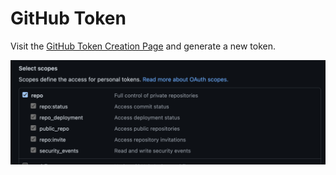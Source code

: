 # GitHub Token

Visit the [GitHub Token Creation Page](https://github.com/settings/tokens) and generate a new token.

![ghtoken](images/ghtoken.png)
